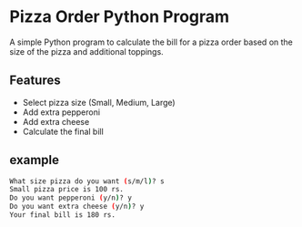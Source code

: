 # Pizza Order Python Program

A simple Python program to calculate the bill for a pizza order based on the size of the pizza and additional toppings.

## Features

- Select pizza size (Small, Medium, Large)
- Add extra pepperoni
- Add extra cheese
- Calculate the final bill

## example
 ```bash
 What size pizza do you want (s/m/l)? s
Small pizza price is 100 rs.
Do you want pepperoni (y/n)? y
Do you want extra cheese (y/n)? y
Your final bill is 180 rs.

